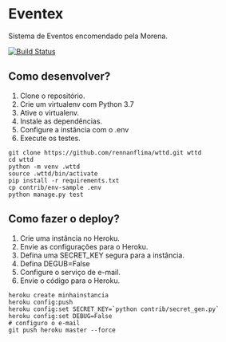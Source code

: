 # Eventex

Sistema de Eventos encomendado pela Morena.

[![Build Status](https://travis-ci.org/rennanflima/wttd.svg?branch=master)](https://travis-ci.org/rennanflima/wttd)

## Como desenvolver?

1. Clone o repositório.
2. Crie um virtualenv com Python 3.7
3. Ative o virtualenv.
4. Instale as dependências.
5. Configure a instância com o .env
6. Execute os testes.

```console
git clone https://github.com/rennanflima/wttd.git wttd
cd wttd
python -m venv .wttd
source .wttd/bin/activate
pip install -r requirements.txt
cp contrib/env-sample .env
python manage.py test
```

## Como fazer o deploy?

1. Crie uma instância no Heroku.
2. Envie as configurações para o Heroku.
3. Defina uma SECRET_KEY segura para a instância.
4. Defina DEGUB=False
5. Configure o serviço de e-mail.
6. Envie o código para o Heroku.

```console
heroku create minhainstancia
heroku config:push
heroku config:set SECRET_KEY=`python contrib/secret_gen.py`
heroku config:set DEBUG=False
# configuro o e-mail
git push heroku master --force
```